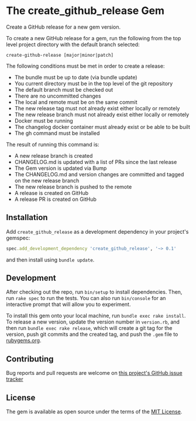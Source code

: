 # The create_github_release Gem

Create a GitHub release for a new gem version.

To create a new GitHub release for a gem, run the following from the top level
project directory with the default branch selected:

```shell
create-github-release [major|minor|patch]
```

The following conditions must be met in order to create a release:

* The bundle must be up to date (via bundle update)
* You current directory must be in the top level of the git repository
* The default branch must be checked out
* There are no uncommitted changes
* The local and remote must be on the same commit
* The new release tag must not already exist either locally or remotely
* The new release branch must not already exist either locally or remotely
* Docker must be running
* The changelog docker container must already exist or be able to be built
* The gh command must be installed

The result of running this command is:
* A new release branch is created
* CHANGELOG.md is updated with a list of PRs since the last release
* The Gem version is updated via Bump
* The CHANGELOG.md and version changes are committed and tagged on the new release branch
* The new release branch is pushed to the remote
* A release is created on GitHub
* A release PR is created on GitHub

## Installation

Add `create_github_release` as a development dependency in your project's gemspec:

```ruby
spec.add_development_dependency 'create_github_release', '~> 0.1'
```

and then install using `bundle update`.

## Development

After checking out the repo, run `bin/setup` to install dependencies. Then, run
`rake spec` to run the tests. You can also run `bin/console` for an interactive
prompt that will allow you to experiment.

To install this gem onto your local machine, run `bundle exec rake install`. To
release a new version, update the version number in `version.rb`, and then run
`bundle exec rake release`, which will create a git tag for the version, push git
commits and the created tag, and push the `.gem` file to
[rubygems.org](https://rubygems.org).

## Contributing

Bug reports and pull requests are welcome on
[this project's GitHub issue tracker](https://github.com/main-branch/create_github_release)

## License

The gem is available as open source under the terms of the [MIT License](https://opensource.org/licenses/MIT).
